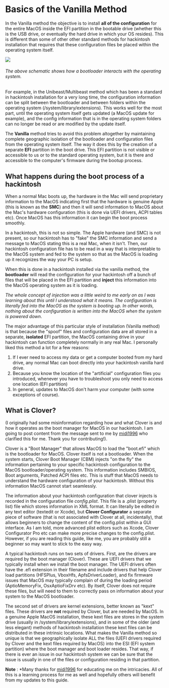# Basics of the Vanilla Method

In the Vanilla method the objective is to install **all of the configuration** for the entire MacOS inside the EFI partition in the bootable drive (whether this is the USB drive, or eventually the hard drive in which your OS resides). This is different than some of other other standard methods for hackintosh installation that requires that these configuration files be placed within the operating system itself.

![](http://cecs.wright.edu/~pmateti/Courses/4350/Lectures/SysProgs/Figures/bootloader.png)
###### The above schematic shows how a bootloader interacts with the operating system. 

For example, in the Unibeast/Multibeast method which has been a standard in hackintosh installation for a very long time, the configuration information can be split between the bootloader and between folders within the operating system (/system/library/extensions). This works well for the most part, until the operating system itself gets updated (a MacOS update for example), and the config information that is in the operating system folders can no longer be read or are modified by the update itself.

The **Vanilla** method tries to avoid this problem altogether by maintaining complete geographic isolation of the bootloader and configuration files from the operating system itself. The way it does this by the creation of a separate **EFI** partition in the boot drive. This EFI partition is not visible or accessible to us or to the standard operating system, but it is there and accessible to the computer's firmware during the bootup process.


## What happens during the boot process of a hackintosh

When a normal Mac boots up, the hardware in the Mac will send proprietary information to the MacOS indicating first that the hardware is genuine Apple (this is known as the **SMC**) and then it will send information to MacOS about the Mac's hardware configuration (this is done via UEFI drivers, ACPI tables etc). Once MacOS has this information it can begin the boot process smoothly. 

In a hackintosh, this is not so simple. The Apple hardware (and SMC) is not present, so our hackintosh has to "fake" the SMC information and send a message to MacOS stating this is a real Mac, when it isn't. Then, our hackintosh configuration file has to be read in a way that is interpretable to the MacOS system and fed to the system so that as the MacOS is loading up it recognizes the way your PC is setup.

When this is done in a hackintosh installed via the vanilla method, the **bootloader** will read the configuration for your hackintosh off a bunch of files that will be placed in the EFI partition and **inject** this information into the MacOS operating system as it is loading. 

*The whole concept of injection was a little weird to me early on as I was learning about this until I understood what it means. The configuration is literally fed into the MacOS as the system is booting up. In other words, nothing about the configuration is written into the MacOS when the system is powered down*.

The major advantage of this particular style of installation (Vanilla method) is that because the "spoof" files and configuration data are all stored in a separate, **isolated** EFI partition, the MacOS containing drive in your hackintosh  can function completely normally in any real Mac. I personally liked this method a lot for a few reasons:

1. If I ever need to access my data or get a computer booted from my hard drive, any normal Mac can boot directly into your hackintosh vanilla hard drive. 
2. Because you know the location of the "artificial" configuration files you introduced, whenever you have to troubleshoot you only need to access one location (EFI partition)
3. In general, updates to MacOS don't harm your computer (with some exceptions of course). 

## What is Clover?

(I originally had some misinformation regarding how and what Clover is and how it operates as the boot manager for MacOS in our hackintosh. I am going to post content from the message sent to me by [midi1996](https://github.com/midi1996) who clarified this for me. Thank you for contributing!). 

Clover is a "Boot Manager" that allows MacOS to load the "boot.efi" which is the bootloader for MacOS. Clover itself is not a bootloader. When the system starts, Clover Boot Manager (CBM) injects "on the fly" the information pertaining to your specific hackintosh configuration to the MacOS bootloader/operating system. This information includes SMBIOS, Boot arguments, Patched ACPI files etc. This is stuff that MacOS needs to understand the hardware configuration of your hackintosh. Without this information MacOS cannot start seamlessly.

The information about your hackintosh configuration that clover injects is recorded in the configuration file *config.plist*. This file is a .plist (property list) file which stores information in XML format. It can literally be edited in any text editor (textedit or Xcode), but **Clover Configurator** a separate piece of software (that is not associated with Clover at all, incidentally), that allows beginners to change the content of the config.plist within a GUI interface. As I am told, more advanced plist editors such as Xcode, Clover Configurator Pro etc can make more precise changes to the config.plist. However, if you are reading this guide, like me, you are probably still a beginner so may want to stick to the easy way.

A typical hackintosh runs on two sets of drivers. First, are the drivers are required by the boot manager (Clover). These are UEFI drivers that we typically install when we install the boot manager. The UEFI drivers often have the .efi extension in their filename and include drivers that help Clover load partitions (HFSPlus, VboxHfs, ApfsDriverLoader), and fix firmware issues that MacOS may typically complain of during the loading period (AptioMemoryFix, OsxAptioFixDrv etc). By itself, Clover does not require these files, but will need to them to correctly pass on information about your system to the MacOS bootloader.

The second set of drivers are kernel extensions, better known as "kext" files. These drivers are **not** required by Clover, but are needed by MacOS. In a genuine Apple MacOS installation, these kext files are stores in the system drive (usually in /system/library/extensions), and in some of the older (and less elegant) methods of hackintosh installation these kext files can be distributed in these intrinsic locations. What makes the Vanilla method so unique is that we geographically isolate ALL the files (UEFI drivers required by Clover and the kext files required by MacOS) into the ESI (EFI system partition) where the boot manager and boot loader resides. That way, if there is ever an issue in our hackintosh system we can be sure that the issue is usually in one of the files or configuration residing in that partition. 

**Note** : *Many thanks for [midi1996](https://github.com/midi1996) for educating me on the intricacies. All of this is a learning process for me as well and hopefully others will benefit from my updates to this guide. 
